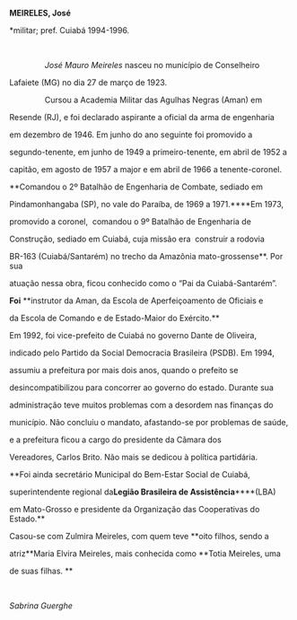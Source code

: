 **MEIRELES, José**



\*militar; pref. Cuiabá 1994-1996.



 



                *José Mauro Meireles* nasceu no município de Conselheiro

Lafaiete (MG) no dia 27 de março de 1923.



                Cursou a Academia Militar das Agulhas Negras (Aman) em

Resende (RJ), e foi declarado aspirante a oficial da arma de engenharia

em dezembro de 1946. Em junho do ano seguinte foi promovido a

segundo-tenente, em junho de 1949 a primeiro-tenente, em abril de 1952 a

capitão, em agosto de 1957 a major e em abril de 1966 a tenente-coronel.

**Comandou o 2º Batalhão de Engenharia de Combate, sediado em

Pindamonhangaba (SP), no vale do Paraíba, de 1969 a 1971.****Em 1973,

promovido a coronel,  comandou o 9º Batalhão de Engenharia de

Construção, sediado em Cuiabá, cuja missão era  construir a rodovia

BR-163 (Cuiabá/Santarém) no trecho da Amazônia mato-grossense**. Por sua

atuação nessa obra, ficou conhecido como o “Pai da Cuiabá-Santarém”.

**Foi** **instrutor da Aman, da Escola de Aperfeiçoamento de Oficiais e

da Escola de Comando e de Estado-Maior do Exército.**



Em 1992, foi vice-prefeito de Cuiabá no governo Dante de Oliveira,

indicado pelo Partido da Social Democracia Brasileira (PSDB). Em 1994,

assumiu a prefeitura por mais dois anos, quando o prefeito se

desincompatibilizou para concorrer ao governo do estado. Durante sua

administração teve muitos problemas com a desordem nas finanças do

município. Não concluiu o mandato, afastando-se por problemas de saúde,

e a prefeitura ficou a cargo do presidente da Câmara dos

Vereadores, Carlos Brito. Não mais se dedicou à política partidária.



**Foi ainda secretário Municipal do Bem-Estar Social de Cuiabá,

superintendente regional da**Legião Brasileira de Assistência******(LBA)

em Mato-Grosso e presidente da Organização das Cooperativas do Estado.**



Casou-se com Zulmira Meireles, com quem teve **oito filhos, sendo a

atriz**Maria Elvira Meireles, mais conhecida como **Totia Meireles, uma

de suas filhas. **



 



*Sabrina Guerghe*



 



